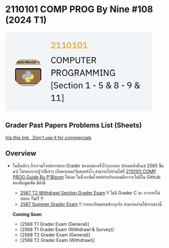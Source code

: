 # 2110101 COMP PROG By Nine #108 (2024 T1)
![This Pic](https://github.com/NuBFightForCP51Again/2110101-Computer-Programming/blob/main/101_Others/comp%20prog.png)

## Grader **Past Papers** Problems List (Sheets)
[Via this link , Don't use it for commercials](https://docs.google.com/spreadsheets/d/1Lnr0fJUAuTAKb0WXEis1gX0B1XdrFbnvktUbIbZEKAQ/edit?gid=663663241#gid=663663241)

## Overview
- ในนี้หลักๆ ก็จะรวมโจทย์การสอบ Grader ของเเต่ละครั้งไว้อะเเหละ (ย้อนหลังตั้งเเต่ 2565 ขึ้นมา) ใครอยากจะรู้ว่าปีเก่าๆ เก็บคะเเนน/จัดสอบยังไง สามารถไปอ่านได้ที่ [2110101 COMP PROG Guide By P'Bloom]() ได้เลย ในนี้จะเพิ่มโจทย์สำหรับเทอมที่อาจจะไม่มีใน Github ของพี่บลูมเพิ่ม มีดังนี้
  - [2567 T2 Withdrawl Section Grader Exam]() !! ไม่มี Grader C นะ อาจารย์ไม่ปล่อย TwT !!
  - [2567 Summer Grader Exam]() !! รายละเอียดค่อนข้างจุกจิก สามารถอ่านได้จากตรงนี้ []()
 
  **Coming Soon**
  - [2568 T1 Grader Exam (General)]
  - [2568 T1 Grader Exam (Withdrawl & Survey)]
  - [2568 T2 Grader Exam (General)]
  - [2568 T2 Grader Exam (Withdrawl)]

 
